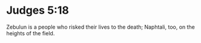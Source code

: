 # Judges 5:18

Zebulun is a people who risked their lives to the death; Naphtali, too, on the heights of the field.
